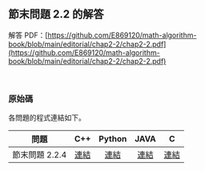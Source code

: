 ## 節末問題 2.2 的解答

解答 PDF：[https://github.com/E869120/math-algorithm-book/blob/main/editorial/chap2-2/chap2-2.pdf](https://github.com/E869120/math-algorithm-book/blob/main/editorial/chap2-2/chap2-2.pdf)

<br />

### 原始碼

各問題的程式連結如下。

| 問題 | C++ | Python | JAVA | C |
|:---:|:---:|:---:|:---:|:---:|
| 節末問題 2.2.4 | [連結](https://github.com/facespublications/math-algorithm-book_tw/blob/main/editorial_ch/chap2-2/prob2-2-4.cpp) | [連結](https://github.com/facespublications/math-algorithm-book_tw/blob/main/editorial_ch/chap2-2/prob2-2-4.py) | [連結](https://github.com/facespublications/math-algorithm-book_tw/blob/main/editorial_ch/chap2-2/prob2-2-4.java) | [連結](https://github.com/facespublications/math-algorithm-book_tw/blob/main/editorial_ch/chap2-2/prob2-2-4.c) |
